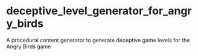 # deceptive_level_generator_for_angry_birds
A procedural content generator to generate deceptive game levels for the Angry Birds game
